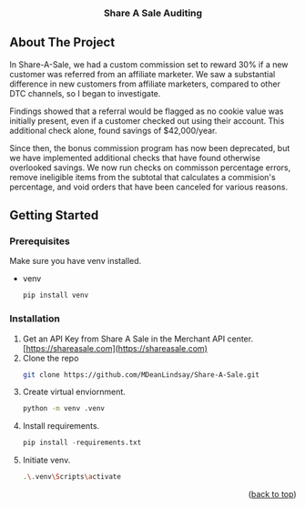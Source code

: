 <a name="readme-top"></a>

<!-- PROJECT LOGO -->
<br />
<div align="center">
  <h3 align="center">Share A Sale Auditing</h3>
</div>


<!-- ABOUT THE PROJECT -->
## About The Project

In Share-A-Sale, we had a custom commission set to reward 30% if a new customer was referred from an affiliate marketer.
We saw a substantial difference in new customers from affiliate marketers, compared to other DTC channels, so I began to investigate.

Findings showed that a referral would be flagged as no cookie value was initially present, even if a customer checked out using their account.
This additional check alone, found savings of $42,000/year.

Since then, the bonus commission program has now been deprecated, but we have implemented additional checks that have found otherwise overlooked savings.
We now run checks on commisson percentage errors, remove ineligible items from the subtotal that calculates a commision's percentage, and void orders that have been canceled for various reasons.


<!-- GETTING STARTED -->
## Getting Started

### Prerequisites

Make sure you have venv installed.

* venv
  ```py
  pip install venv
  ```

### Installation

1. Get an API Key from Share A Sale in the Merchant API center. [https://shareasale.com](https://shareasale.com)
2. Clone the repo
   ```sh
   git clone https://github.com/MDeanLindsay/Share-A-Sale.git
   ```
3. Create virtual enviornment.
   ```sh
   python -m venv .venv
   ```
4. Install requirements.
   ```py
   pip install -requirements.txt
   ```
4. Initiate venv.
   ```sh
   .\.venv\Scripts\activate
   ```

<p align="right">(<a href="#readme-top">back to top</a>)</p>